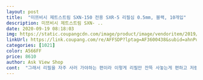 ```yaml
---
layout: post 
title:  "미쯔비시 제트스트림 SXN-150 전용 SXR-5 리필심 0.5mm, 블랙, 10개입" 
description: 미쯔비시 제트스트림 SXN- ..
date: 2020-09-19 08:18:03 
img: https://static.coupangcdn.com/image/product/image/vendoritem/2019/02/01/3340145829/b65684e0-1c60-4fdc-b563-959ff14bb008.jpg 
linkUrl: https://link.coupang.com/re/AFFSDP?lptag=AF3600438&subid=ahnPublicAsk&pageKey=40961721&itemId=149651724&vendorItemId=3340145829&traceid=V0-113-ad039723a1503dda 
categories: [1021] 
color: A566FF 
price: 8610 
author: Ask View Shop 
cont:  "그래서 리필을 자주 사러 가야하는 편이라 이렇게 리필만 잔뜩 사놓는게 편하고 저렴하고 좋은 것 같아요<br/>그래서 볼펜심 리필을 찾던도중, 쿠팡에서 저렴하게 구매가능하길래 10개 들어있는걸로 구매했습니다!!<br/>리뷰 꼼꼼히보고 구매했는데 정말 만족스럽구요! 앞으로 2년이상 동안은 검정볼펜 사지 않아도 될듯하네요ㅎㅎㅎ<br/>완전 만족합니다<br/>잉크가 뒷장에 뭍거나 안말라서 기다리고 그런적이 전혀 없어서 좋지만, 뭔가 ... <br/> 잉크가 빨리 닳는 편이에요!<br/>제트스트림 볼펜 너무 좋아서 2개 샀었었는데 각 가격이 생각보다 비싸잖아요?<br/>제트스트림 빨간색이 다른 볼펜들보다 색이 선명하고, 볼이 지나간 흔적(?) 이 적고 깔끔해서 6년 넘게 잘 쓰고 있어요<br/>처음부터 잘 써지고 잘 나옵니다<br/>항상 애용하는 제트스트림 볼펜똥이 안나오고 미끄러지듯 잘 써져서 좋아요<br/>" 
---
```

